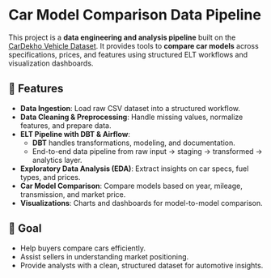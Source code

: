 # Car Model Comparison Data Pipeline

This project is a **data engineering and analysis pipeline** built on the [CarDekho Vehicle Dataset](https://www.kaggle.com/datasets/nehalbirla/vehicle-dataset-from-cardekho).
It provides tools to **compare car models** across specifications, prices, and features using structured ELT workflows and visualization dashboards.

## 🚀 Features

- **Data Ingestion**: Load raw CSV dataset into a structured workflow.
- **Data Cleaning & Preprocessing**: Handle missing values, normalize features, and prepare data.
- **ELT Pipeline with DBT & Airflow**:
  - **DBT** handles transformations, modeling, and documentation.
  - End-to-end data pipeline from raw input → staging → transformed → analytics layer.
- **Exploratory Data Analysis (EDA)**: Extract insights on car specs, fuel types, and prices.
- **Car Model Comparison**: Compare models based on year, mileage, transmission, and market price.
- **Visualizations**: Charts and dashboards for model-to-model comparison.

## 🎯 Goal

- Help buyers compare cars efficiently.
- Assist sellers in understanding market positioning.
- Provide analysts with a clean, structured dataset for automotive insights.

